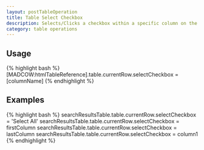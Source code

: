 ```yaml
---
layout: postTableOperation
title: Table Select Checkbox
description: Selects/Clicks a checkbox within a specific column on the current selected row in an HTML table.
category: table operations
---
```


## Usage
{% highlight bash %}
[MADCOW:htmlTableReference].table.currentRow.selectCheckbox = [columnName]
{% endhighlight %}

## Examples
{% highlight bash %}
searchResultsTable.table.currentRow.selectCheckbox = 'Select All'
searchResultsTable.table.currentRow.selectCheckbox = firstColumn
searchResultsTable.table.currentRow.selectCheckbox = lastColumn
searchResultsTable.table.currentRow.selectCheckbox = column1
{% endhighlight %}

